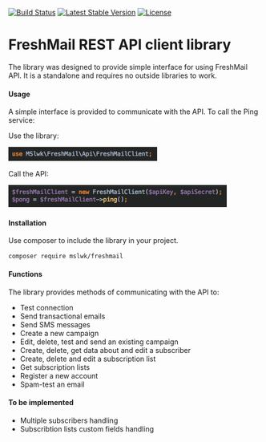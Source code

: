 [![Build Status](https://travis-ci.org/maciejslawik/freshmail.svg?branch=master)](https://travis-ci.org/maciejslawik/freshmail)
[![Latest Stable Version](https://poser.pugx.org/mslwk/freshmail/v/stable)](https://packagist.org/packages/mslwk/freshmail)
[![License](https://poser.pugx.org/mslwk/freshmail/license)](https://packagist.org/packages/mslwk/freshmail)

# FreshMail REST API client library #

The library was designed to provide simple interface for using FreshMail API.
It is a standalone and requires no outside libraries to work.


#### Usage ####
A simple interface is provided to communicate with the API. To call the Ping service:

Use the library:   

![Alt text](docs/use_library.png?raw=true "Use the library")

Call the API:   

![Alt text](docs/ping_example.png?raw=true "Call the API")

#### Installation ####

Use composer to include the library in your project.

```
composer require mslwk/freshmail
```

#### Functions ####
The library provides methods of communicating with the API to:
* Test connection 
* Send transactional emails
* Send SMS messages
* Create a new campaign
* Edit, delete, test and send an existing campaign
* Create, delete, get data about and edit a subscriber
* Create, delete and edit a subscription list
* Get subscription lists
* Register a new account
* Spam-test an email

#### To be implemented ####
* Multiple subscribers handling
* Subscribtion lists custom fields handling
